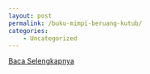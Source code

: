 ```yaml
---
layout: post
permalink: /buku-mimpi-beruang-kutub/
categories:
    - Uncategorized
---
```


[Baca Selengkapnya](/07)